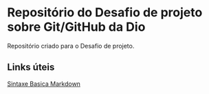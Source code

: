 # Repositório do Desafio de projeto sobre Git/GitHub da Dio
Repositório criado para o Desafio de projeto.

## Links úteis 
[Sintaxe Basica Markdown](https://www.markdownguide.org/basic-syntax/)
